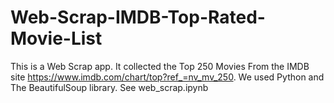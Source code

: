 # Web-Scrap-IMDB-Top-Rated-Movie-List
This is a Web Scrap app. It collected the Top 250 Movies From the IMDB site https://www.imdb.com/chart/top?ref_=nv_mv_250. We used Python and The BeautifulSoup library. See web_scrap.ipynb
